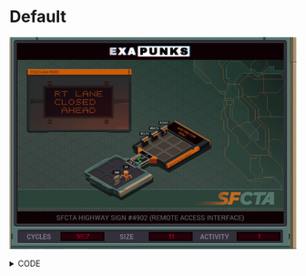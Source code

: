 # Default
![](default.gif)

<details><summary>CODE</summary>
<p>

```
GRAB 300
LINK 800
COPY 0 #CLRS


MARK LOOP

NOTE ROW
DIVI X 9 #DATA

NOTE COL
MODI X 9 #DATA

NOTE CHAR
COPY F #DATA

NOTE I++
ADDI X 1 X

TEST EOF
FJMP LOOP

WIPE
```
</p>
</details>
